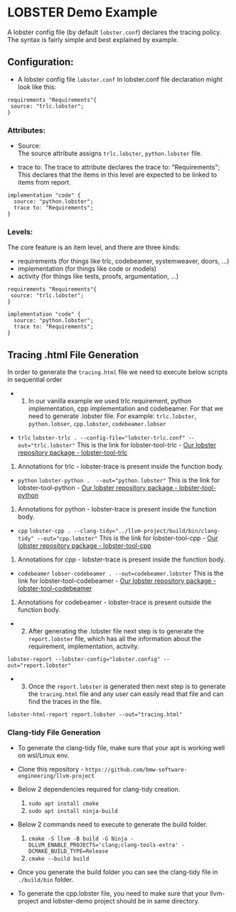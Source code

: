 # LOBSTER Demo Example

A lobster config file (by default `lobster.conf`) declares the tracing
policy. The syntax is fairly simple and best explained by example.
 
 
## Configuration:

* A lobster config file `lobster.conf`
In lobster.conf file declaration might look like this:

```
requirements "Requirements"{
 source: "trlc.lobster";
}
```

### Attributes:

* Source:  
The source attribute assigns `trlc.lobster`, `python.lobster` file.

* trace to:
The trace to attribute declares the trace to: "Requirements"; This declares that the items in this level are expected to be linked to items from report.

```
implementation "code" {
  source: "python.lobster";
  trace to: "Requirements";
}
```

### Levels:

The core feature is an item level, and there are three kinds:

* requirements (for things like trlc, codebeamer, systemweaver, doors, ...)
* implementation (for things like code or models)
* activity (for things like tests, proofs, argumentation, ...)

````
requirements "Requirements"{
 source: "trlc.lobster";
}

implementation "code" {
  source: "python.lobster";
  trace to: "Requirements";
}
````


##  Tracing .html File Generation

In order to generate the `tracing.html` file we need to execute below scripts in sequential order

* 1. In our vanilla example we used trlc requirement, python implementation, cpp implementation and codebeamer. For that we need to generate .lobster file. 
For example: `trlc.lobster`, `python.lobser`, `cpp.lobster`, `codebeamer.lobser`

* `trlc`
```lobster-trlc . --config-file="lobster-trlc.conf" --out="trlc.lobster"```
This is the link for lobster-tool-trlc -
[Our lobster repository package - lobster-tool-trlc](https://github.com/bmw-software-engineering/lobster/tree/main/packages/lobster-tool-trlc#readme)
1. Annotations for trlc - lobster-trace is present inside the function body. 

* `python`
```lobster-python .  --out="python.lobster"```
This is the link for lobster-tool-python -
[Our lobster repository package - lobster-tool-python](https://github.com/bmw-software-engineering/lobster/tree/main/packages/lobster-tool-python#readme)
1. Annotations for python - lobster-trace is present inside the function body.

* `cpp`
```lobster-cpp . --clang-tidy="../llvm-project/build/bin/clang-tidy" --out="cpp.lobster"```
This is the link for lobster-tool-cpp -
[Our lobster repository package - lobster-tool-cpp](https://github.com/bmw-software-engineering/lobster/tree/main/packages/lobster-tool-cpp#readme)
1. Annotations for cpp - lobster-trace is present inside the function body.

* `codebeamer`
```lobser-codebeamer . --out=codebeamer.lobster```
This is the link for lobster-tool-codebeamer -
[Our lobster repository package - lobster-tool-codebeamer](https://github.com/bmw-software-engineering/lobster/tree/main/packages/lobster-tool-codebeamer#readme)
1. Annotations for codebeamer - lobster-trace is present outside the function body.

* 2. After generating the .lobster file next step is to generate the `report.lobster` file, which has all the information about the requirement, implementation, activity.

```lobster-report --lobster-config="lobster.config" --out="report.lobster"```

* 3. Once the `report.lobster` is generated then next step is to generate the `tracing.html` file and any user can easily read that file and can find the traces in the file.

```lobster-html-report report.lobster --out="tracing.html"```

###  Clang-tidy File Generation

* To generate the clang-tidy file, make sure that your apt is working well on wsl/Linux env.

* Clone this repository - `https://github.com/bmw-software-engineering/llvm-project`

* Below 2 dependencies required for clang-tidy creation.
  1. `sudo apt install cmake`
  2. `sudo apt install ninja-build`

* Below 2 commands need to execute to generate the build folder.
  1. `cmake -S llvm -B build -G Ninja -DLLVM_ENABLE_PROJECTS='clang;clang-tools-extra' -DCMAKE_BUILD_TYPE=Release`
  2. `cmake --build build`

* Once you generate the build folder you can see the clang-tidy file in `./build/bin` folder.

* To generate the cpp.lobster file, you need to make sure that your llvm-project and lobster-demo project should be in same directory.
